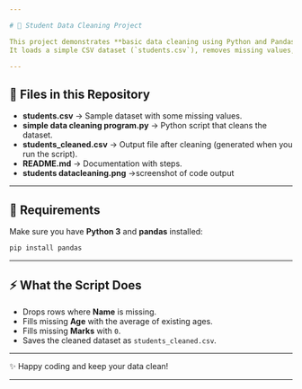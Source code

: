 ```yaml
---

# 🧹 Student Data Cleaning Project

This project demonstrates **basic data cleaning using Python and Pandas**.
It loads a simple CSV dataset (`students.csv`), removes missing values, fills missing data, and exports a cleaned version.

---
```


## 📂 Files in this Repository

* **students.csv** → Sample dataset with some missing values.
* **simple data cleaning program.py** → Python script that cleans the dataset.
* **students\_cleaned.csv** → Output file after cleaning (generated when you run the script).
* **README.md** → Documentation with steps.
* **students datacleaning.png** →screenshot of code output

---

## 🐍 Requirements

Make sure you have **Python 3** and **pandas** installed:

```bash
pip install pandas
```

---

## ⚡ What the Script Does

* Drops rows where **Name** is missing.
* Fills missing **Age** with the average of existing ages.
* Fills missing **Marks** with `0`.
* Saves the cleaned dataset as `students_cleaned.csv`.

---

✨ Happy coding and keep your data clean!

---
